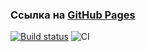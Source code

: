 ### Ссылка на [GitHub Pages](https://orlovaaa.github.io/ahj-geo/)

[![Build status](https://ci.appveyor.com/api/projects/status/cyimrrpl9sdjpd48/branch/main?svg=true)](https://ci.appveyor.com/project/orlovaaa/ahj-geo/branch/main)
![CI](https://github.com/orlovaaa/ahj-geo/actions/workflows/web.yml/badge.svg)
